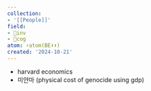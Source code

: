 ```yaml
---
collection:
- '[[People]]'
field:
- 🐢inv
- 👾cog
atom: ⚡️atom(BE⬇️⬆️)
created: '2024-10-21'
---
```


- harvard economics
- 미얀마 (physical cost of genocide using gdp)